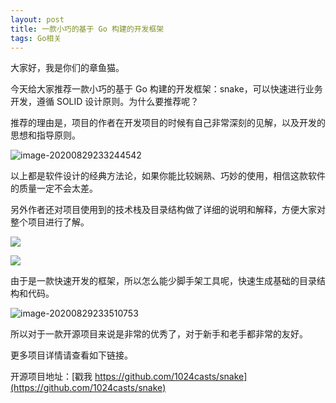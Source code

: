 ```yaml
---
layout: post
title: 一款小巧的基于 Go 构建的开发框架
tags: Go相关
---
```


大家好，我是你们的章鱼猫。

今天给大家推荐一款小巧的基于 Go 构建的开发框架：snake，可以快速进行业务开发，遵循 SOLID 设计原则。为什么要推荐呢？

推荐的理由是，项目的作者在开发项目的时候有自己非常深刻的见解，以及开发的思想和指导原则。

![image-20200829233244542](https://7465-test-3c9b5e-1-1301419220.tcb.qcloud.la/mac_github_images/compress_image-20200829233244542.png)

以上都是软件设计的经典方法论，如果你能比较娴熟、巧妙的使用，相信这款软件的质量一定不会太差。

另外作者还对项目使用到的技术栈及目录结构做了详细的说明和解释，方便大家对整个项目进行了解。

![](https://7465-test-3c9b5e-1-1301419220.tcb.qcloud.la/mac_github_images/compress_image-20200829233434250.png)

![](https://7465-test-3c9b5e-1-1301419220.tcb.qcloud.la/mac_github_images/compress_image-20200829233425069.png)

由于是一款快速开发的框架，所以怎么能少脚手架工具呢，快速生成基础的目录结构和代码。

![image-20200829233510753](https://7465-test-3c9b5e-1-1301419220.tcb.qcloud.la/mac_github_images/compress_image-20200829233510753.png)

所以对于一款开源项目来说是非常的优秀了，对于新手和老手都非常的友好。

更多项目详情请查看如下链接。

开源项目地址：[戳我 https://github.com/1024casts/snake](https://github.com/1024casts/snake)